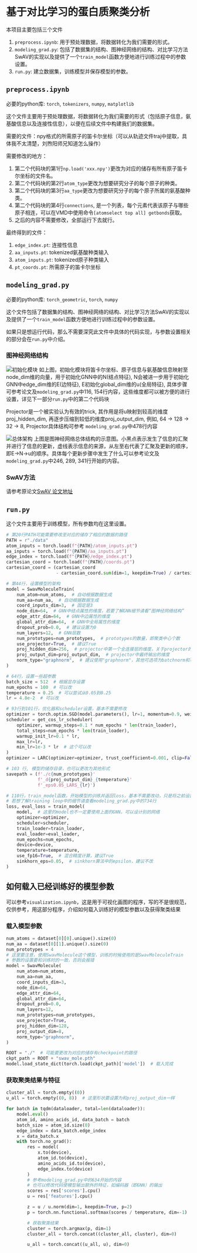 # 基于对比学习的蛋白质聚类分析
本项目主要包括三个文件  
1. `preprocess.ipynb`: 用于预处理数据，将数据转化为我们需要的形式。
2. `modeling_grad.py`: 包括了数据集的结构、图神经网络的结构、对比学习方法SwAV的实现以及提供了一个`train_model`函数方便地进行训练过程中的参数设置。
3. `run.py`: 建立数据集，训练模型并保存模型的参数。

## `preprocess.ipynb`
必要的python库: `torch`, `tokenizers`, `numpy`, `matplotlib`<br>

这个文件主要用于预处理数据，将数据转化为我们需要的形式（包括原子信息，氨基酸信息以及连接性信息），以便在后续文件中构建我们的数据集。

需要的文件：npy格式的所需原子的笛卡尔坐标（可以从轨迹文件traj中提取，具体我不太清楚，刘煦阳师兄知道怎么操作）

需要修改的地方：
1. 第二个代码块的第1行`np.load('xxx.npy')`更改为对应的储存有所有原子笛卡尔坐标的文件名。
2. 第二个代码块的第2行`atom_type`更改为想要研究分子的每个原子的种类。
3. 第二个代码块的第3行`aa_type`更改为想要研究分子的每个原子所属的氨基酸种类。
4. 第二个代码块的第4行`connections`, 是一个列表，每个元素代表该原子与哪些原子相连，可以在VMD中使用命令`[atomselect top all] getbonds`获取。
5. 之后的内容不需要修改，全部运行下去就行。

最终得到的文件：
1. `edge_index.pt`: 连接性信息
2. `aa_inputs.pt`: tokenized氨基酸种类输入
3. `atom_inputs.pt`: tokenized原子种类输入
4. `pt_coords.pt`: 所需原子的笛卡尔坐标


## `modeling_grad.py`
必要的python库: `torch_geometric`, `torch`, `numpy`<br>

这个文件包括了数据集的结构、图神经网络的结构、对比学习方法SwAV的实现以及提供了一个`train_model`函数方便地进行训练过程中的参数设置。

如果只是想运行代码，那么不需要深究此文件中具体的代码实现，与参数设置相关的部分会在`run.py`中介绍。

### 图神经网络结构
![初始化模块](figs/node_init.png "初始化模块")
如上图，初始化模块将笛卡尔坐标、原子信息与氨基酸信息映射至node_dim维的向量，用于初始化GNN中的N(结点特征), N会被进一步用于初始化GNN中edge_dim维的E(边特征), E初始化global_dim维的u(全局特征), 具体步骤可参考论文及`modeling_grad.py`中116, 154行内容，这些维度都可以被方便的进行设置，详见下一部分`run.py`中的第二个代码块

Projector是一个被实验认为有效的trick, 其作用是将u映射到较高的维度proj_hidden_dim, 再逐步压缩到较低的维度proj_output_dim, 例如, 64 → 128 → 32 → 8, Projector具体结构可参考 `modeling_grad.py`中478行内容

![总体架构](figs\encoder_arch.png "总体架构")
上图是图神经网络总体结构的示意图。小黑点表示发生了信息的汇聚并进行了信息的更新，虚线表示信息的来源，从左至右代表了汇聚及更新的顺序，即E→N→u的顺序。具体每个更新步骤中发生了什么可以参考论文及`modeling_grad.py`中246, 289, 341行开始的内容。

### SwAV方法
请参考原论文[SwAV 论文地址](https://arxiv.org/abs/2006.09882v5 "https://arxiv.org/abs/2006.09882v5")

## `run.py`

这个文件主要用于训练模型，所有参数均在这里设置。

```python
# 第20行PATH可能需要修改至对应的储存了相应的数据的路径
PATH = r"./data"
atom_inputs = torch.load(f"{PATH}/atom_inputs.pt")
aa_inputs = torch.load(f"{PATH}/aa_inputs.pt")
edge_index = torch.load(f"{PATH}/edge_index.pt")
cartesian_coord = torch.load(f"{PATH}/coords.pt")
cartesian_coord = (cartesian_coord 
                   - cartesian_coord.sum(dim=1, keepdim=True) / cartesian_coord.shape[1])  # 中心化
```

```python
# 第44行，设置模型的架构
model = SwavMoleculeTrain(
    num_atom=num_atoms,  # 自动根据数据生成
    num_aa=num_aa,  # 自动根据数据生成
    coord_inputs_dim=3,  # 固定是3
    node_dim=64,  # GNN中结点属性的维度，若要了解GNN细节请看“图神经网络结构”
    edge_attr_dim=64,  # GNN中边属性的维度
    global_attr_dim=64,  # GNN中全局属性的维度
    dropout_prob=0.0,  # 建议设置为0
    num_layers=12,  # GNN层数
    num_prototypes=num_prototypes,  # prototypes的数量，即聚类中心个数
    use_projector=True,  # 建议True
    proj_hidden_dim=256,  # projector中第一个全连接层的维度，关于projector的结构请看modeling_grad.py中的478行
    proj_output_dim=proj_output_dim,  # projector中最终输出的维度
    norm_type="graphnorm",  # 建议使用"graphnorm"，其他可选项为batchnorm和layernorm
)
```

```python
# 64行，设置一些超参数
batch_size = 512  # 根据显存设置
num_epochs = 100  # 可以改
temperature = 0.25  # 可以尝试从0.05到0.25
lr = 4.8e-2  # 可以改
```

```python
# 93行到101行，优化器和scheduler设置，基本不需要修改
optimizer = torch.optim.SGD(model.parameters(), lr=1, momentum=0.9, weight_decay=1e-6)  # weight_decay可以改
scheduler = get_cos_lr_scheduler(
    optimizer, warmup_steps=0.1 * num_epochs * len(train_loader), 
    total_steps=num_epochs * len(train_loader),
    warmup_init_lr=0.1 * lr,
    max_lr=lr,  
    min_lr=1e-3 * lr  # 这个可以改
)
optimizer = LARC(optimizer=optimizer, trust_coefficient=0.001, clip=False)  
```

```python
# 103 行, 模型的储存目录，也可以更改为其他形式
savepath = (f'./c{num_prototypes}'
            f'_d{proj_output_dim}_{temperature}'
            f'_eps0.05_LARS_{lr}')
```

```python
# 110行，train_model函数，开始模型的训练并返回loss，基本不需要改动，只是将之前设置好的内容传入这个函数并开始训练
# 若想了解training loop中的细节请查看modeling_grad.py中的734行
loss, eval_loss = train_model(
    model,  # 这里的model也不一定要使用上面的GNN，可以设计别的网络
    optimizer=optimizer,
    scheduler=scheduler,
    train_loader=train_loader,
    eval_loader=eval_loader,
    num_epochs=num_epochs,
    device=device,
    temperature=temperature,  
    use_fp16=True,  # 混合精度计算，建议True
    sinkhorn_eps=0.05,  # sinkhorn算法中的epsilon，建议不改
)
```

## 如何载入已经训练好的模型参数
可以参考`visualization.ipynb`，这是用于可视化画图的程序，写的不是很规范，仅供参考，用这部分程序，介绍如何载入训练好的模型参数以及获得聚类结果

### 载入模型参数
```python
num_atoms = dataset[0][0].unique().size(0)
num_aa = dataset[0][1].unique().size(0)
num_prototypes = 4
# 这里要注意，使用SwavMolecule这个模型，训练的时候使用的是SwavMoleculeTrain
# 参数的设置要和训练时的一致，否则会报错
model = SwavMolecule(
    num_atom=num_atoms,
    num_aa=num_aa,
    coord_inputs_dim=3,
    node_dim=64,
    edge_attr_dim=64,
    global_attr_dim=64,
    dropout_prob=0.0,
    num_layers=12,
    num_prototypes=num_prototypes,
    use_projector=True,
    proj_hidden_dim=128,
    proj_output_dim=8,
    norm_type="graphnorm",
)  

ROOT = "./"  # 可能要更改为对应的储存有checkpoint的路径
ckpt_path = ROOT + "swav_mole.pth"
model.load_state_dict(torch.load(ckpt_path)['model'])  # 载入完成
```

### 获取聚类结果与特征
```python
cluster_all = torch.empty((0))
u_all = torch.empty((0, 8))  # 这里形状要设置为和proj_output_dim一样

for batch in tqdm(dataloader, total=len(dataloader)):
    model.eval()
    atom_id, amino_acids_id, data_batch = batch
    batch_size = atom_id.size(0)
    edge_index = data_batch.edge_index
    x = data_batch.x
    with torch.no_grad():
        res = model(
            x.to(device), 
            atom_id.to(device), 
            amino_acids_id.to(device), 
            edge_index.to(device)
        )
        # 参考modeling_grad.py中的634开始的内容
        # 也可以修改代码使模型输出额外的特征，如编码器（即GNN）的输出
        scores = res['scores'].cpu()  
        u = res['features'].cpu()

        z = u / u.norm(dim=1, keepdim=True, p=2)
        p = torch.nn.functional.softmax(scores / temperature, dim=-1)

        # 获取聚类结果
        cluster = torch.argmax(p, dim=1)
        cluster_all = torch.concat((cluster_all, cluster), dim=0)

        u_all = torch.concat((u_all, u), dim=0)
```